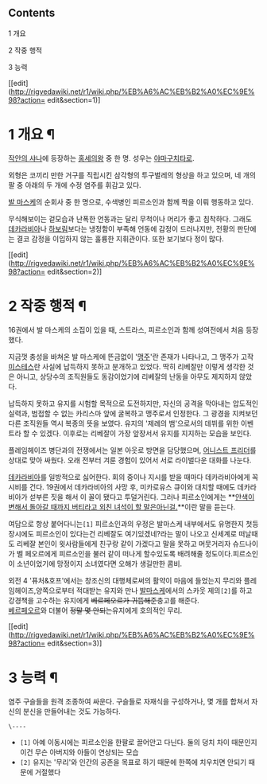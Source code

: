 ## Contents

    

1 개요

2 작중 행적

3 능력

[[edit](http://rigvedawiki.net/r1/wiki.php/%EB%A6%AC%EB%B2%A0%EC%9E%98?action=
edit&section=1)]

# 1 개요 ¶

  

[작안의 샤나](%EC%9E%91%EC%95%88%EC%9D%98%20%EC%83%A4%EB%82%98.md)에 등장하는 [홍세의왕](%ED%99%8D%EC%84%B8%EC%9D%98%20%EC%99%95.md) 중 한 명. 성우는 [야마구치타로](%EC%95%BC%EB%A7%88%EA%B5%AC%EC%B9%98%20%ED%83%80%EB%A1%9C.md).

  

외형은 코끼리 만한 거구를 직립시킨 삼각형의 투구벌레의 형상을 하고 있으며, 네 개의 팔 중 아래의 두 개에 수정 염주를 휘감고 있다.

  

[발 마스케](%EB%B0%9C%20%EB%A7%88%EC%8A%A4%EC%BC%80.md)의 순회사 중 한 명으로, 수색병인
피르소인과 함께 짝을 이뤄 행동하고 있다.

  

무식해보이는 겉모습과 난폭한 언동과는 달리 무척이나 머리가 좋고 침착하다. 그래도
[데카라비아](%EB%8D%B0%EC%B9%B4%EB%9D%BC%EB%B9%84%EC%95%84.md)나
[하보림](%ED%95%98%EB%B3%B4%EB%A6%BC.md)보다는 냉정함이 부족해 언동에 감정이 드러나지만, 전황의 판단에는
결코 감정을 이입하지 않는 훌륭한 지휘관이다. 또한 보기보다 정이 많다.

[[edit](http://rigvedawiki.net/r1/wiki.php/%EB%A6%AC%EB%B2%A0%EC%9E%98?action=
edit&section=2)]

# 2 작중 행적 ¶

  

16권에서 발 마스케의 소집이 있을 때, 스트라스, 피르소인과 함께 성여전에서 처음 등장했다.

  

지금껏 충성을 바쳐온 발 마스케에 뜬금없이
'[맹주](%EC%82%AC%EC%B9%B4%EC%9D%B4%20%EC%9C%A0%EC%A7%80.md)'란 존재가 나타나고, 그
맹주가 고작 [미스테스](%EB%AF%B8%EC%8A%A4%ED%85%8C%EC%8A%A4.md)란 사실에 납득하지 못하고 분개하고
있었다. 딱히 리베잘만 이렇게 생각한 것은 아니고, 상당수의 조직원들도 동감이었기에 리베잘의 난동을 아무도 제지하지 않았다.

  

납득하지 못하고 유지를 시험할 목적으로 도전하지만, 자신의 공격을 막아내는 압도적인 실력과, 범접할 수 없는 카리스마 앞에 굴복하고 맹주로서
인정한다. 그 광경을 지켜보던 다른 조직원들 역시 복종의 뜻을 보였다. 유지의 '제례의 뱀'으로서의 데뷔를 위한 이벤트라 할 수 있겠다.
이후로는 리베잘이 가장 앞장서서 유지를 지지하는 모습을 보인다.

  

플레임헤이즈 병단과의 전쟁에서는 일본 아웃로 방면을 담당했으며, [어니스트 프리더](%EC%96%B4%EB%8B%88%EC%8A%A4%ED%8A%B8%20%ED%94%84%EB%A6%AC%EB%8D%94.md)를 상대로 맞아 싸웠다. 오래 전부터 겨룬 경험이 있어서 서로
라이벌다운 대화를 나눈다.

  

[데카라비아](%EB%8D%B0%EC%B9%B4%EB%9D%BC%EB%B9%84%EC%95%84.md)를 일방적으로 싫어한다. 회의
중이나 지시를 받을 때마다 데카라비아에게 꼭 시비를 건다. 19권에서 데카라비아의 사망 후, 미카로유스 큐이와 대치할 때에도 데카라비아가
섣부른 짓을 해서 이 꼴이 됐다고 투덜거린다. 그러나 피르소인에게는 **[안색이 변해서 돌아갈 때까지 버티라고 외친 녀석이 할 말은아닌걸.](%EC%B8%A4%EB%8D%B0%EB%A0%88.md)**이란 말을 듣는다.

  

여담으로 항상 붙어다니는`[1]` 피르소인과의 우정은 발마스케 내부에서도 유명한지 첫등장시에도 피르소인이 있다는건 리베잘도 여기있겠네?라는
말이 나오고 신세계로 떠날때도 리베잘 본인이 윗사람들에게 친구랑 같이 가겠다고 말을 못하고 머뭇거리자 슈드나이가 벨 페오르에게 피르소인을
불러 같이 떠나게 할수있도록 배려해줄 정도이다.피르소인이 소년이었기에 망정이지 소녀였다면 오해가 생길만한 콤비.

  

외전 4 '퓨처&호프'에서는 창조신의 대행체로써의 활약이 마음에 들었는지 무리와 플레임헤이즈,양쪽으로부터 적대받는 유지와 만나 [발마스케](%EB%B0%9C%20%EB%A7%88%EC%8A%A4%EC%BC%80.md)에서의 스카웃 제의`[2]`를 하고 강경책을
고수하는 유지에게 <del>베르페오르가 귀뜸해준</del>충고를 해준다.  
[베르페오르](%EB%B2%A0%EB%A5%B4%ED%8E%98%EC%98%A4%EB%A5%B4.md)와 더불어 <del>정말 몇
안되는</del>유지에게 호의적인 무리.

[[edit](http://rigvedawiki.net/r1/wiki.php/%EB%A6%AC%EB%B2%A0%EC%9E%98?action=
edit&section=3)]

# 3 능력 ¶

  

염주 구슬들을 원격 조종하여 싸운다. 구슬들로 자재식을 구성하거나, 몇 개를 합쳐서 자신의 분신을 만들어내는 것도 가능하다.

`\----`

  * `[1]` 아예 이동시에는 피르소인을 한팔로 끌어안고 다닌다. 둘의 덩치 차이 때문인지 이건 무슨 아버지와 아들이 연상되는 모습
  * `[2]` 유지는 '무리'와 인간의 공존을 목표로 하기 때문에 한쪽에 치우치면 안되기 때문에 거절했다

